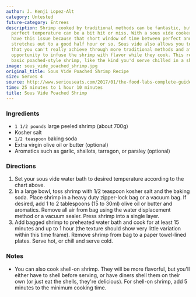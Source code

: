 ```yaml
---
author: J. Kenji Lopez-Alt
category: Untested
future-category: Entrees
description: Shrimp cooked by traditional methods can be fantastic, but nailing the
  perfect temperature can be a bit hit or miss. With a sous vide cooker, you don't
  have this issue because that short window of time between perfect and overcooked
  stretches out to a good half hour or so. Sous vide also allows you to achieve textures
  that you can't really achieve through more traditional methods and affords you the
  opportunity to infuse the shrimp with flavor while they cook. This recipe delivers
  basic poached-style shrimp, like the kind you'd serve chilled in a shrimp cocktail.
image: sous_vide_poached_shrimp.jpg
original_title: Sous Vide Poached Shrimp Recipe
size: Serves 4
source: http://www.seriouseats.com/2017/01/the-food-labs-complete-guide-to-sous-vide-shrimp.html
time: 25 minutes to 1 hour 10 minutes
title: Sous Vide Poached Shrimp
---
```


### Ingredients

* `1 1/2 pounds` large peeled shrimp (about 700g)
* Kosher salt
* `1/2 teaspoon` baking soda
* Extra virgin olive oil or butter (optional)
* Aromatics such as garlic, shallots, tarragon, or parsley (optional)

### Directions

1. Set your sous vide water bath to desired temperature according to the chart above.
2. In a large bowl, toss shrimp with 1/2 teaspoon kosher salt and the baking soda. Place shrimp in a heavy duty zipper-lock bag or a vacuum bag. If desired, add 1 to 2 tablespoons (15 to 30ml) olive oil or butter and aromatics. Remove all air from bag using the water displacement method or a vacuum sealer. Press shrimp into a single layer.
3. Add bagged shrimp to preheated water bath and cook for at least 15 minutes and up to 1 hour (the texture should show very little variation within this time frame). Remove shrimp from bag to a paper towel-lined plates. Serve hot, or chill and serve cold.

### Notes

- You can also cook shell-on shrimp. They will be more flavorful, but you'll either have to shell before serving, or have diners shell them on their own (or just eat the shells, they're delicious). For shell-on shrimp, add 5 minutes to the minimum cooking time.